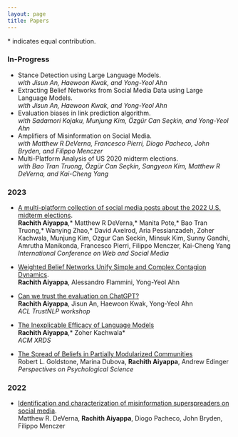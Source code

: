 ```yaml
---
layout: page
title: Papers
---
```

  \* indicates equal contribution.
  
### In-Progress 

- Stance Detection using Large Language Models.  
  _with Jisun An, Haewoon Kwak, and Yong-Yeol Ahn_
- Extracting Belief Networks from Social Media Data using Large Language Models.  
    _with Jisun An, Haewoon Kwak, and Yong-Yeol Ahn_
- Evaluation biases in link prediction algorithm.  
  _with Sadamori Kojaku, Munjung Kim, Özgür Can Seçkin, and Yong-Yeol Ahn_
- Amplifiers of Misinformation on Social Media.  
  _with Matthew R DeVerna, Francesco Pierri, Diogo Pacheco, John Bryden, and Filippo Menczer_
- Multi-Platform Analysis of US 2020 midterm elections.  
  _with Bao Tran Truong, Özgür Can Seçkin, Sangyeon Kim, Matthew R DeVerna, and Kai-Cheng Yang_
### 2023

- [A multi-platform collection of social media posts about the 2022 U.S. midterm elections](https://ojs.aaai.org/index.php/ICWSM/article/view/22205).   
    **Rachith Aiyappa**,* Matthew R DeVerna,* Manita Pote,* Bao Tran Truong,* Wanying Zhao,* David Axelrod, Aria Pessianzadeh, Zoher Kachwala, Munjung Kim, Ozgur Can Seckin, Minsuk Kim, Sunny Gandhi, Amrutha Manikonda, Francesco Pierri, Filippo Menczer, Kai-Cheng Yang  
  _International Conference on Web and Social Media_

- [Weighted Belief Networks Unify Simple and Complex Contagion Dynamics](https://arxiv.org/abs/2301.02368).     
    **Rachith Aiyappa**, Alessandro Flammini, Yong-Yeol Ahn
    
- [Can we trust the evaluation on ChatGPT?](https://aclanthology.org/2023.trustnlp-1.5/)     
    **Rachith Aiyappa**, Jisun An, Haewoon Kwak, Yong-Yeol Ahn  
  _ACL TrustNLP workshop_
    
- [The Inexplicable Efficacy of Language Models](https://dl.acm.org/doi/10.1145/3589654)      
    **Rachith Aiyappa**,* Zoher Kachwala*  
  _ACM XRDS_ 
    
- [The Spread of Beliefs in Partially Modularized Communities](https://journals.sagepub.com/doi/10.1177/17456916231198238)  
    Robert L. Goldstone, Marina Dubova, **Rachith Aiyappa**, Andrew Edinger  
  _Perspectives on Psychological Science_
### 2022

- [Identification and characterization of misinformation superspreaders on social media](https://arxiv.org/abs/2207.09524).  
    Matthew R. DeVerna, **Rachith Aiyappa**, Diogo Pacheco, John Bryden, Filippo Menczer
    

    
